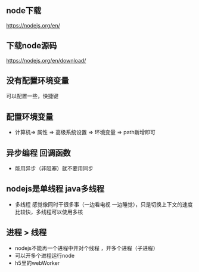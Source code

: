## node下载
https://nodejs.org/en/

## 下载node源码
https://nodejs.org/en/download/

## 没有配置环境变量
可以配置一些，快捷键 

## 配置环境变量
- 计算机=> 属性 => 高级系统设置 => 环境变量 => path新增即可

## 异步编程 回调函数
- 能用异步（非阻塞）就不要用同步

## nodejs是单线程 java多线程
- 多线程 感觉像同时干很多事（一边看电视 一边睡觉），只是切换上下文的速度比较快，多线程可以使用多核

## 进程 > 线程
- nodejs不能再一个进程中开对个线程 ，开多个进程（子进程）
- 可以开多个进程运行node
- h5里的webWorker

